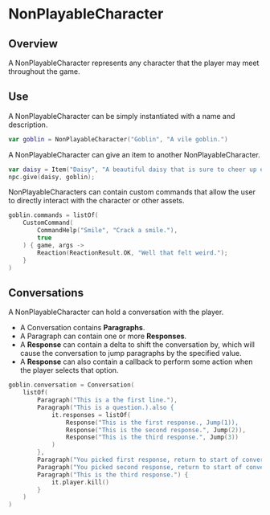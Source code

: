 ﻿# NonPlayableCharacter

## Overview

A NonPlayableCharacter represents any character that the player may meet throughout the game.

## Use

A NonPlayableCharacter can be simply instantiated with a name and description.

```kotlin
var goblin = NonPlayableCharacter("Goblin", "A vile goblin.")
```

A NonPlayableCharacter can give an item to another NonPlayableCharacter.

```kotlin
var daisy = Item("Daisy", "A beautiful daisy that is sure to cheer up even the most miserable creature.");
npc.give(daisy, goblin);
```

NonPlayableCharacters can contain custom commands that allow the user to directly interact with the character or other 
assets.

```kotlin
goblin.commands = listOf(
    CustomCommand(
        CommandHelp("Smile", "Crack a smile."),
        true
    ) { game, args ->
        Reaction(ReactionResult.OK, "Well that felt weird.");
    }
)
```

## Conversations

A NonPlayableCharacter can hold a conversation with the player. 
* A Conversation contains **Paragraphs**. 
* A Paragraph can contain one or more **Responses**.
* A **Response** can contain a delta to shift the conversation by, which will cause the conversation to jump paragraphs by the specified value.
* A **Response** can also contain a callback to perform some action when the player selects that option.

```kotlin
goblin.conversation = Conversation(
    listOf(
        Paragraph("This is a the first line."),
        Paragraph("This is a question.).also {
            it.responses = listOf(
                Response("This is the first response., Jump(1)),
                Response("This is the second response.", Jump(2)),
                Response("This is the third response.", Jump(3))
            )
        },
        Paragraph("You picked first response, return to start of conversation.", GoTo(1)),
        Paragraph("You picked second response, return to start of conversation., GoTo(1)),
        Paragraph("This is the third response.") {
            it.player.kill()
        }
    )
)
```
